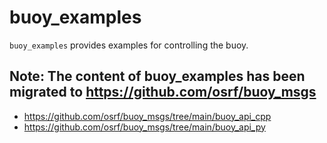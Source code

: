 # buoy_examples

`buoy_examples` provides examples for controlling the buoy.

## Note: The content of buoy_examples has been migrated to https://github.com/osrf/buoy_msgs

* https://github.com/osrf/buoy_msgs/tree/main/buoy_api_cpp
* https://github.com/osrf/buoy_msgs/tree/main/buoy_api_py
